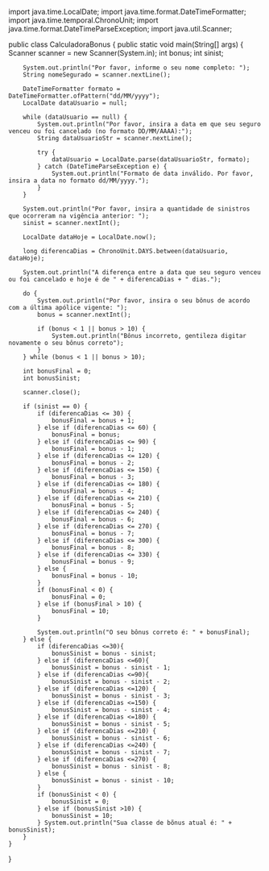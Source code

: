 import java.time.LocalDate;
import java.time.format.DateTimeFormatter;
import java.time.temporal.ChronoUnit;
import java.time.format.DateTimeParseException;
import java.util.Scanner;

public class CalculadoraBonus {
    public static void main(String[] args) {
        Scanner scanner = new Scanner(System.in);
        int bonus;
        int sinist;

        System.out.println("Por favor, informe o seu nome completo: ");
        String nomeSegurado = scanner.nextLine();

        DateTimeFormatter formato = DateTimeFormatter.ofPattern("dd/MM/yyyy");
        LocalDate dataUsuario = null;

        while (dataUsuario == null) {
            System.out.println("Por favor, insira a data em que seu seguro venceu ou foi cancelado (no formato DD/MM/AAAA):");
            String dataUsuarioStr = scanner.nextLine();

            try {
                dataUsuario = LocalDate.parse(dataUsuarioStr, formato);
            } catch (DateTimeParseException e) {
                System.out.println("Formato de data inválido. Por favor, insira a data no formato dd/MM/yyyy.");
            }
        }

        System.out.println("Por favor, insira a quantidade de sinistros que ocorreram na vigência anterior: ");
        sinist = scanner.nextInt();

        LocalDate dataHoje = LocalDate.now();

        long diferencaDias = ChronoUnit.DAYS.between(dataUsuario, dataHoje);

        System.out.println("A diferença entre a data que seu seguro venceu ou foi cancelado e hoje é de " + diferencaDias + " dias.");

        do {
            System.out.println("Por favor, insira o seu bônus de acordo com a última apólice vigente: ");
            bonus = scanner.nextInt();

            if (bonus < 1 || bonus > 10) {
                System.out.println("Bônus incorreto, gentileza digitar novamente o seu bônus correto");
            }
        } while (bonus < 1 || bonus > 10);

        int bonusFinal = 0;
        int bonusSinist;

        scanner.close();

        if (sinist == 0) {
            if (diferencaDias <= 30) {
                bonusFinal = bonus + 1;
            } else if (diferencaDias <= 60) {
                bonusFinal = bonus;
            } else if (diferencaDias <= 90) {
                bonusFinal = bonus - 1;
            } else if (diferencaDias <= 120) {
                bonusFinal = bonus - 2;
            } else if (diferencaDias <= 150) {
                bonusFinal = bonus - 3;
            } else if (diferencaDias <= 180) {
                bonusFinal = bonus - 4;
            } else if (diferencaDias <= 210) {
                bonusFinal = bonus - 5;
            } else if (diferencaDias <= 240) {
                bonusFinal = bonus - 6;
            } else if (diferencaDias <= 270) {
                bonusFinal = bonus - 7;
            } else if (diferencaDias <= 300) {
                bonusFinal = bonus - 8;
            } else if (diferencaDias <= 330) {
                bonusFinal = bonus - 9;
            } else {
                bonusFinal = bonus - 10;
            }
            if (bonusFinal < 0) {
                bonusFinal = 0;
            } else if (bonusFinal > 10) {
                bonusFinal = 10;
            }

            System.out.println("O seu bônus correto é: " + bonusFinal);
        } else {
            if (diferencaDias <=30){
                bonusSinist = bonus - sinist;
            } else if (diferencaDias <=60){
                bonusSinist = bonus - sinist - 1;
            } else if (diferencaDias <=90){
                bonusSinist = bonus - sinist - 2;
            } else if (diferencaDias <=120) {
                bonusSinist = bonus - sinist - 3;
            } else if (diferencaDias <=150) {
                bonusSinist = bonus - sinist - 4;
            } else if (diferencaDias <=180) {
                bonusSinist = bonus - sinist - 5;
            } else if (diferencaDias <=210) {
                bonusSinist = bonus - sinist - 6;
            } else if (diferencaDias <=240) {
                bonusSinist = bonus - sinist - 7;
            } else if (diferencaDias <=270) {
                bonusSinist = bonus - sinist - 8;
            } else {
                bonusSinist = bonus - sinist - 10;
            }
            if (bonusSinist < 0) {
                bonusSinist = 0;
            } else if (bonusSinist >10) {
                bonusSinist = 10;
            } System.out.println("Sua classe de bõnus atual é: " + bonusSinist);
        }
    }
}
